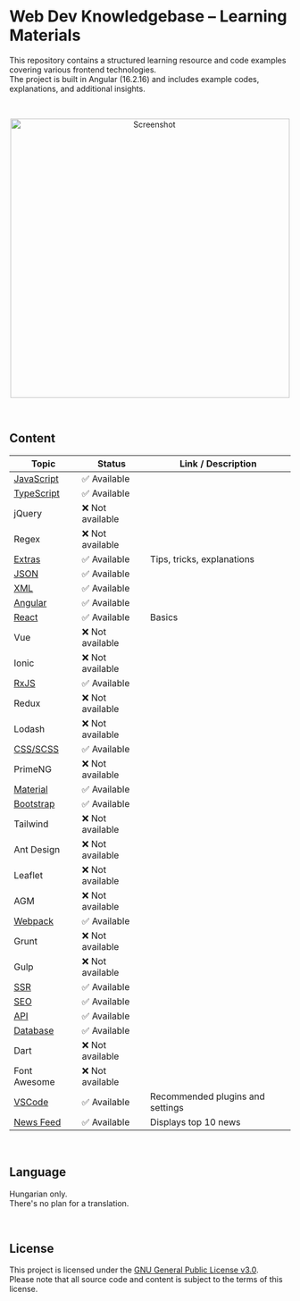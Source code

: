 # Web Dev Knowledgebase – Learning Materials

This repository contains a structured learning resource and code examples covering various frontend technologies.
<br>
The project is built in Angular (16.2.16) and includes example codes, explanations, and additional insights.

<br>

<p align="center">
  <img src="https://learning.avalonium.hu/assets/imgs/app/app.png" alt="Screenshot" style="height: 500px;">
</p>

<br>

## Content

| Topic             | Status           | Link / Description                                                          |
|-------------------|------------------|-----------------------------------------------------------------------------|
| [JavaScript](https://learning.avalonium.hu/js)          | ✅ Available       |                                     |
| [TypeScript](https://learning.avalonium.hu/typescript)  | ✅ Available       |                                     |
| jQuery                                                  | ❌ Not available   |                                     |
| Regex                                                   | ❌ Not available   |                                     |
| [Extras](https://learning.avalonium.hu/extras)          | ✅ Available       | Tips, tricks, explanations          |
| [JSON](https://learning.avalonium.hu/json)              | ✅ Available       |                                     |
| [XML](https://learning.avalonium.hu/xml)                | ✅ Available       |                                     |
| [Angular](https://learning.avalonium.hu/angular)        | ✅ Available       |                                     |
| [React](https://learning.avalonium.hu/react)            | ✅ Available       | Basics                              |
| Vue                                                     | ❌ Not available   |                                     |
| Ionic                                                   | ❌ Not available   |                                     |
| [RxJS](https://learning.avalonium.hu/rxjs)              | ✅ Available       |                                     |
| Redux                                                   | ❌ Not available   |                                     |
| Lodash                                                  | ❌ Not available   |                                     |
| [CSS/SCSS](https://learning.avalonium.hu/cssscss)       | ✅ Available       |                                     |
| PrimeNG                                                 | ❌ Not available   |                                     |
| [Material](https://learning.avalonium.hu/material)      | ✅ Available       |                                     |
| [Bootstrap](https://learning.avalonium.hu/bootstrap)    | ✅ Available       |                                     |
| Tailwind                                                | ❌ Not available   |                                     |
| Ant Design                                              | ❌ Not available   |                                     |
| Leaflet                                                 | ❌ Not available   |                                     |
| AGM                                                     | ❌ Not available   |                                     |
| [Webpack](https://learning.avalonium.hu/webpack)        | ✅ Available       |                                     |
| Grunt                                                   | ❌ Not available   |                                     |
| Gulp                                                    | ❌ Not available   |                                     |
| [SSR](https://learning.avalonium.hu/ssr)                | ✅ Available       |                                     |
| [SEO](https://learning.avalonium.hu/seo)                | ✅ Available       |                                     |
| [API](https://learning.avalonium.hu/api)                | ✅ Available       |                                     |
| [Database](https://learning.avalonium.hu/database)      | ✅ Available       |                                     |
| Dart                                                    | ❌ Not available   |                                     |
| Font Awesome                                            | ❌ Not available   |                                     |
| [VSCode](https://learning.avalonium.hu/vscode)          | ✅ Available       | Recommended plugins and settings    |
| [News Feed](https://learning.avalonium.hu/newsfeed)     | ✅ Available       | Displays top 10 news                |

<br>

## Language

Hungarian only.
<br>
There's no plan for a translation.

<br>

## License

This project is licensed under the [GNU General Public License v3.0](./LICENSE).
<br>
Please note that all source code and content is subject to the terms of this license.
